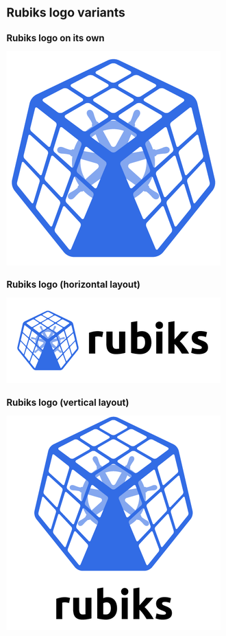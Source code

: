 # Rubiks logo variants

## Rubiks logo on its own

![Rubiks logo](rubiks-logo-no-text.png)

## Rubiks logo (horizontal layout)

![Rubiks logo](rubiks-logo-horizontal.png)

## Rubiks logo (vertical layout)

![Rubiks logo](rubiks-logo.png)
